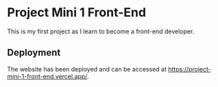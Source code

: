 # Project Mini 1 Front-End

This is my first project as I learn to become a front-end developer.

## Deployment

The website has been deployed and can be accessed at <a href="https://project-mini-1-front-end.vercel.app/" target="_blank">https://project-mini-1-front-end.vercel.app/</a>.
